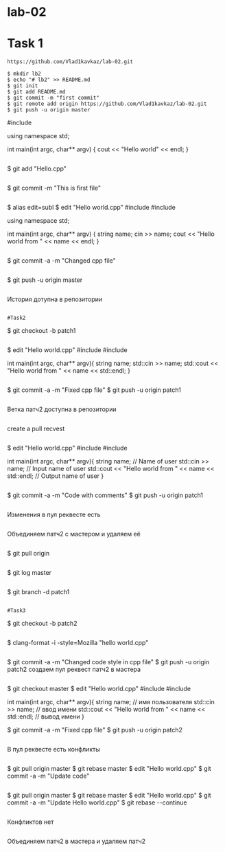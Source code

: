 # lab-02

# Task 1

```
https://github.com/Vlad1kavkaz/lab-02.git
```

```
$ mkdir lb2
$ echo "# lb2" >> README.md
$ git init
$ git add README.md
$ git commit -m "first commit"
$ git remote add origin https://github.com/Vlad1kavkaz/lab-02.git
$ git push -u origin master

```
#include <iostream>

using namespace std;

int main(int argc, char** argv) {
   cout << "Hello world" << endl;
}
```

```
$ git add "Hello.cpp"
```

```
$ git commit -m "This is first file"
```

```
$ alias edit=subl
$ edit "Hello world.cpp"
#include <iostream>
#include <string>
 
using namespace std;

int main(int argc, char** argv) {
   string name;
   cin >> name;
   cout << "Hello world from " << name << endl;
}
```

```
$ git commit -a -m "Changed cpp file"
```

```
$ git push -u origin master
```

```
История дотупна в репозитории
```

#Task2

```
$ git checkout -b patch1
```

```
$ edit "Hello world.cpp"
#include <iostream>
#include <string>
 
int main(int argc, char** argv){
  string name;
  std::cin >> name;
  std::cout << "Hello world from " << name << std::endl;
}
```

```
$ git commit -a -m "Fixed cpp file"
$ git push -u origin patch1
```

```
Ветка патч2 доступна в репозитории
```

```
create a pull recvest
```

```
$ edit "Hello world.cpp"
#include <iostream>
#include <string>
 
int main(int argc, char** argv){
  string name;                                           // Name of user
  std::cin >> name;                                      // Input name of user
  std::cout << "Hello world from " << name << std::endl; // Output name of user
} 
```

```
$ git commit -a -m "Code with comments"
$ git push -u origin patch1
```

```
Изменения в пул реквесте есть
```

```
Объединяем патч2 с мастером и удаляем её
```

```
$ git pull origin
```

```
$ git log master
```

```
$ git branch -d patch1
```

#Task3

```
$ git checkout -b patch2
```

```
$ clang-format -i -style=Mozilla "hello world.cpp"
```

```
$ git commit -a -m "Changed code style in cpp file"
$ git push -u origin patch2
создаем пул реквест патч2 в мастера
```

```
$ git checkout master
$ edit "Hello world.cpp"
#include <iostream>
#include <string>
 
int main(int argc, char** argv){
  string name;                                           // имя пользователя
  std::cin >> name;                                      // ввод имени 
  std::cout << "Hello world from " << name << std::endl; // вывод имени
} 

$ git commit -a -m "Fixed cpp file"
$ git push -u origin patch2
```

```
В пул реквесте есть конфликты
```

```
$ git pull origin master
$ git rebase master
$ edit "Hello world.cpp"
$ git commit -a -m "Update code"
```

```
$ git pull origin master
$ git rebase master
$ edit "Hello world.cpp"
$ git commit -a -m "Update Hello world.cpp"
$ git rebase --continue
```

```
Конфликтов нет
```

```
Объединяем патч2 в мастера и удаляем патч2
```

